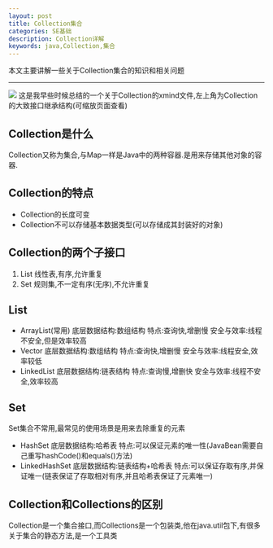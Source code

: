 ```yaml
---
layout: post
title: Collection集合
categories: SE基础
description: Collection详解
keywords: java,Collection,集合
---
```

 本文主要讲解一些关于Collection集合的知识和相关问题

----------
![](https://i.imgur.com/2zvOEb2.png)
这是我早些时候总结的一个关于Collection的xmind文件,左上角为Collection的大致接口继承结构(可缩放页面查看)
## Collection是什么
Collection又称为集合,与Map一样是Java中的两种容器.是用来存储其他对象的容器.
## Collection的特点
- Collection的长度可变
- Collection不可以存储基本数据类型(可以存储成其封装好的对象)

## Collection的两个子接口
1. List 
   线性表,有序,允许重复
2. Set
   规则集,不一定有序(无序),不允许重复

## List
- ArrayList(常用)
   底层数据结构:数组结构
   特点:查询快,增删慢
   安全与效率:线程不安全,但是效率较高
- Vector
   底层数据结构:数组结构
   特点:查询快,增删慢
   安全与效率:线程安全,效率较低
- LinkedList
   底层数据结构:链表结构
   特点:查询慢,增删快
   安全与效率:线程不安全,效率较高

## Set
Set集合不常用,最常见的使用场景是用来去除重复的元素
- HashSet
   底层数据结构:哈希表
   特点:可以保证元素的唯一性(JavaBean需要自己重写hashCode()和equals()方法)
- LinkedHashSet
   底层数据结构:链表结构+哈希表
   特点:可以保证存取有序,并保证唯一(链表保证了存取相对有序,并且哈希表保证了元素唯一)

## Collection和Collections的区别
Collection是一个集合接口,而Collections是一个包装类,他在java.util包下,有很多关于集合的静态方法,是一个工具类 
   